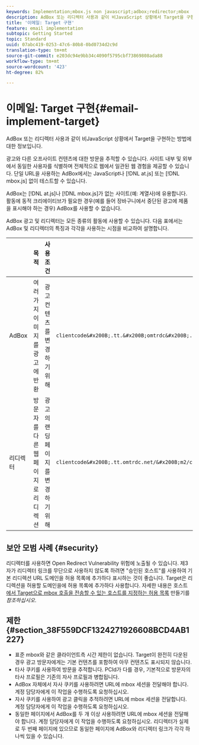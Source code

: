 ```yaml
---
keywords: Implementation;mbox.js non javascript;adbox;redirector;mbox
description: AdBox 또는 리디렉터 사용과 같이 비JavaScript 상황에서 Target을 구현하는 방법에 대한 정보입니다.
title: '이메일: Target 구현'
feature: email implementation
subtopic: Getting Started
topic: Standard
uuid: 07abc419-0253-47c6-80b8-0bd0734d2c9d
translation-type: tm+mt
source-git-commit: e203dc94e9bb34c4090f5795cbf73869808ada88
workflow-type: tm+mt
source-wordcount: '423'
ht-degree: 82%

---
```



# 이메일: Target 구현{#email-implement-target}

AdBox 또는 리디렉터 사용과 같이 비JavaScript 상황에서 Target을 구현하는 방법에 대한 정보입니다.

광고와 다른 오프사이트 컨텐츠에 대한 방문을 추적할 수 있습니다. 사이트 내부 및 외부에서 동일한 사용자를 식별하며 전체적으로 웹에서 일관된 웹 경험을 제공할 수 있습니다. 단일 URL을 사용하는 AdBox에서는 JavaScript나 [!DNL at.js] 또는 [!DNL mbox.js] 없이 테스트할 수 있습니다.

AdBox는 [!DNL at.js]나 [!DNL mbox.js]가 없는 사이트(예: 계열사)에 유용합니다. 활동에 동적 크리에이티브가 필요한 경우(예를 들어 장바구니에서 중단된 광고에 제품을 표시해야 하는 경우) AdBox를 사용할 수 없습니다.

AdBox 광고 및 리디렉터는 모든 종류의 활동에 사용할 수 있습니다. 다음 표에서는 AdBox 및 리디렉터의 특징과 각각을 사용하는 시점을 비교하여 설명합니다.

|  | 목적 | 사용 조건 | URL 구조 | 오퍼 유형 | 오퍼 컨텐츠 |
|--- |--- |--- |--- |--- |--- |
| AdBox | 여러 가지 이미지를 광고에 반환 | 광고 컨텐츠를 변경하기 위해 | `clientcode&#x200B;.tt.&#x200B;omtrdc&#x200B;.net/&#x200B;m2&#x200B;/&#x200B;clientcode/ubox/&#x200B;image?` | 리디렉션 오퍼 | 이미지의 URL |
| 리디렉터 | 방문자를 다른 웹 페이지로 리디렉션 | 광고의 랜딩 페이지를 변경하기 위해 | `clientcode&#x200B;.tt.omtrdc.net/&#x200B;m2/clientcode&#x200B;/ubox/page?` | 리디렉션 오퍼 | 페이지의 URL |

## 보안 모범 사례 {#security}

리디렉터를 사용하면 Open Redirect Vulnerability 위험에 노출될 수 있습니다. 제3자가 리디렉터 링크를 무단으로 사용하지 않도록 하려면 &quot;승인된 호스트&quot;를 사용하여 기본 리디렉션 URL 도메인을 허용 목록에 추가하다 표시하는 것이 좋습니다. Target은 리디렉션을 허용할 도메인을에 허용 목록에 추가하다 사용합니다. 자세한 내용은 호스트 [에서 Target으로 mbox 호출을 전송할 수 있는 호스트를 지정하는 허용 목록](/help/administrating-target/hosts.md#allowlist) 만들기를 *참조하십시오*.

## 제한 {#section_38F559DCF1324271926608BCD4AB1227}

* 표준 mbox와 같은 클라이언트측 시간 제한이 없습니다. Target이 완전히 다운된 경우 광고 방문자에게는 기본 컨텐츠를 포함하여 아무 컨텐츠도 표시되지 않습니다.
* 타사 쿠키를 사용하여 방문을 추적합니다. PCId가 다를 경우, 기본적으로 방문자의 타사 프로필은 기존의 자사 프로필과 병합됩니다.
* AdBox 자체에서 자사 쿠키를 사용하려면 URL에 mbox 세션을 전달해야 합니다. 계정 담당자에게 이 작업을 수행하도록 요청하십시오.
* 자사 쿠키를 사용하여 광고 클릭을 추적하려면 URL에 mbox 세션을 전달합니다. 계정 담당자에게 이 작업을 수행하도록 요청하십시오.
* 동일한 페이지에서 AdBox를 두 개 이상 사용하려면 URL에 mbox 세션을 전달해야 합니다. 계정 담당자에게 이 작업을 수행하도록 요청하십시오. 리디렉터가 실제로 두 번째 페이지에 있으므로 동일한 페이지에 AdBox와 리디렉터 링크가 각각 하나씩 있을 수 있습니다.
